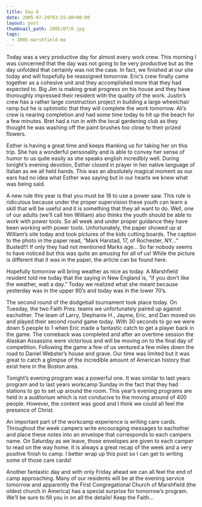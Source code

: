 ```yaml
---
title: Day 6
date: 2005-07-29T03:55:00+00:00
layout: post
thumbnail_path: 2005/07/6.jpg
tags:
  - 2005-marshfield-ma
---
```

Today was a very productive day for almost every work crew. This morning I was concerned that the day was not going to be very productive but as the day unfolded that certainly was not the case. In fact, we finished at our site today and will hopefully be reassigned tomorrow. Eric&#8217;s crew finally came together as a cohesive unit and they accomplished more that they had expected to. Big Jim is making great progress on his house and they have thoroughly impressed their resident with the quality of the work. Justin&#8217;s crew has a rather large construction project in building a large wheelchair ramp but he is optimistic that they will complete the work tomorrow. Ali&#8217;s crew is nearing completion and had some time today to hit up the beach for a few minutes. Bret had a run in with the local gardening club as they thought he was washing off the paint brushes too close to their prized flowers.

Esther is having a great time and keeps thanking us for taking her on this trip. She has a wonderful personality and is able to convey her sense of humor to us quite easily as she speaks english incredibly well. During tonight&#8217;s evening devotion, Esther closed in prayer in her native language of Italian as we all held hands. This was an absolutely magical moment as our ears had no idea what Esther was saying but in our hearts we knew what was being said.

A new rule this year is that you must be 18 to use a power saw. This rule is ridiculous because under the proper supervision these youth can learn a skill that will be useful and it is something that they all want to do. Well, one of our adults (we&#8217;ll call him William) also thinks the youth should be able to work with power tools. So all week and under proper guidance they have been working with power tools. Unfortunately, the paper showed up at William&#8217;s site today and took pictures of the kids cutting boards. The caption to the photo in the paper read, &#8220;Mark Harstad, 17, of Rochester, NY&#8230;&#8221; Busted!!! If only they had not mentioned Marks age&#8230; So far nobody seems to have noticed but this was quite an amusing for all of us! While the picture is different that it was in the paper, the article can be found here.

Hopefully tomorrow will bring weather as nice as today. A Marshfield resident told me today that the saying in New England is, &#8220;if you don&#8217;t like the weather, wait a day.&#8221; Today we realized what she meant because yesterday was in the upper 90&#8217;s and today was in the lower 70&#8217;s.

The second round of the dodgeball tournament took place today. On Tuesday, the two Faith Pres. teams we unfortunately paired up against eachother. The team of Larry, Stephanie H., Jayme, Eric, and Dan moved on and played their second round game today. With 30 seconds to go we were down 5 people to 1 when Eric made a fantastic catch to get a player back in the game. The comeback was completed and after an overtime session the Alaskan Assassins were victorious and will be moving on to the final day of competition. Following the game a few of us ventured a few miles down the road to Daniel Webster&#8217;s house and grave. Our time was limited but it was great to catch a glimpse of the incredible amount of American history that exist here in the Boston area.

Tonight&#8217;s evening program was a powerful one. It was similar to last years program and to last years workcamp Sunday in the fact that they had stations to go to set up around the room. This year&#8217;s evening programs are held in a auditorium which is not conducive to the moving around of 400 people. However, the content was good and I think we could all feel the presence of Christ.

An important part of the workcamp experience is writing care cards. Throughout the week campers write encouraging messages to eachother and place these notes into an envelope that corresponds to each campers name. On Saturday as we leave, those envelopes are given to each camper to read on the way home. It is always a great recap of the week and a very positive finish to camp. I better wrap up this post so I can get to writing some of those care cards!

Another fantastic day and with only Friday ahead we can all feel the end of camp approaching. Many of our residents will be at the evening service tomorrow and apparently the First Congregational Church of Marshfield (the oldest church in America) has a special surprise for tomorrow&#8217;s program. We&#8217;ll be sure to fill you in on all the details! Keep the Faith&#8230;